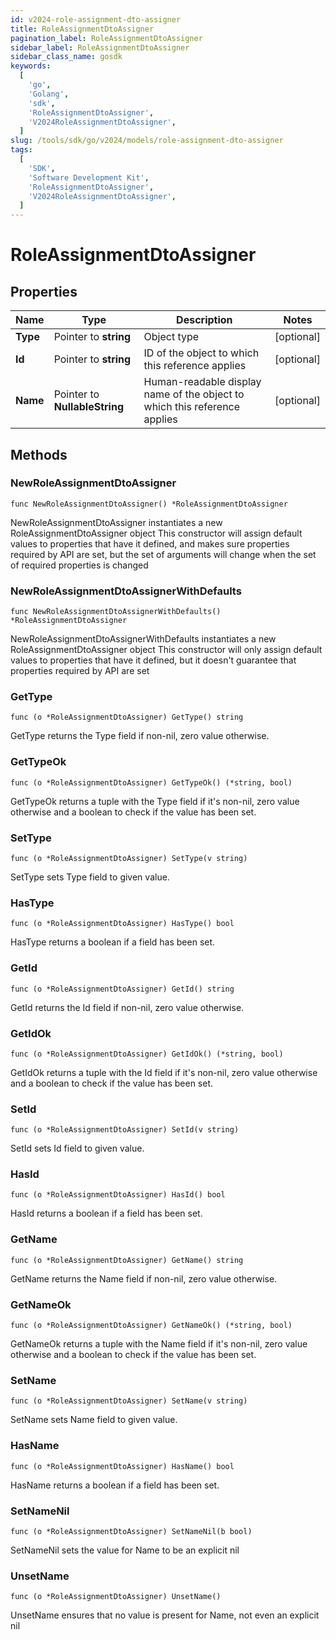 ```yaml
---
id: v2024-role-assignment-dto-assigner
title: RoleAssignmentDtoAssigner
pagination_label: RoleAssignmentDtoAssigner
sidebar_label: RoleAssignmentDtoAssigner
sidebar_class_name: gosdk
keywords:
  [
    'go',
    'Golang',
    'sdk',
    'RoleAssignmentDtoAssigner',
    'V2024RoleAssignmentDtoAssigner',
  ]
slug: /tools/sdk/go/v2024/models/role-assignment-dto-assigner
tags:
  [
    'SDK',
    'Software Development Kit',
    'RoleAssignmentDtoAssigner',
    'V2024RoleAssignmentDtoAssigner',
  ]
---
```


# RoleAssignmentDtoAssigner

## Properties

| Name | Type | Description | Notes |
| --- | --- | --- | --- |
| **Type** | Pointer to **string** | Object type | [optional] |
| **Id** | Pointer to **string** | ID of the object to which this reference applies | [optional] |
| **Name** | Pointer to **NullableString** | Human-readable display name of the object to which this reference applies | [optional] |

## Methods

### NewRoleAssignmentDtoAssigner

`func NewRoleAssignmentDtoAssigner() *RoleAssignmentDtoAssigner`

NewRoleAssignmentDtoAssigner instantiates a new RoleAssignmentDtoAssigner object This constructor will assign default values to properties that have it defined, and makes sure properties required by API are set, but the set of arguments will change when the set of required properties is changed

### NewRoleAssignmentDtoAssignerWithDefaults

`func NewRoleAssignmentDtoAssignerWithDefaults() *RoleAssignmentDtoAssigner`

NewRoleAssignmentDtoAssignerWithDefaults instantiates a new RoleAssignmentDtoAssigner object This constructor will only assign default values to properties that have it defined, but it doesn't guarantee that properties required by API are set

### GetType

`func (o *RoleAssignmentDtoAssigner) GetType() string`

GetType returns the Type field if non-nil, zero value otherwise.

### GetTypeOk

`func (o *RoleAssignmentDtoAssigner) GetTypeOk() (*string, bool)`

GetTypeOk returns a tuple with the Type field if it's non-nil, zero value otherwise and a boolean to check if the value has been set.

### SetType

`func (o *RoleAssignmentDtoAssigner) SetType(v string)`

SetType sets Type field to given value.

### HasType

`func (o *RoleAssignmentDtoAssigner) HasType() bool`

HasType returns a boolean if a field has been set.

### GetId

`func (o *RoleAssignmentDtoAssigner) GetId() string`

GetId returns the Id field if non-nil, zero value otherwise.

### GetIdOk

`func (o *RoleAssignmentDtoAssigner) GetIdOk() (*string, bool)`

GetIdOk returns a tuple with the Id field if it's non-nil, zero value otherwise and a boolean to check if the value has been set.

### SetId

`func (o *RoleAssignmentDtoAssigner) SetId(v string)`

SetId sets Id field to given value.

### HasId

`func (o *RoleAssignmentDtoAssigner) HasId() bool`

HasId returns a boolean if a field has been set.

### GetName

`func (o *RoleAssignmentDtoAssigner) GetName() string`

GetName returns the Name field if non-nil, zero value otherwise.

### GetNameOk

`func (o *RoleAssignmentDtoAssigner) GetNameOk() (*string, bool)`

GetNameOk returns a tuple with the Name field if it's non-nil, zero value otherwise and a boolean to check if the value has been set.

### SetName

`func (o *RoleAssignmentDtoAssigner) SetName(v string)`

SetName sets Name field to given value.

### HasName

`func (o *RoleAssignmentDtoAssigner) HasName() bool`

HasName returns a boolean if a field has been set.

### SetNameNil

`func (o *RoleAssignmentDtoAssigner) SetNameNil(b bool)`

SetNameNil sets the value for Name to be an explicit nil

### UnsetName

`func (o *RoleAssignmentDtoAssigner) UnsetName()`

UnsetName ensures that no value is present for Name, not even an explicit nil
